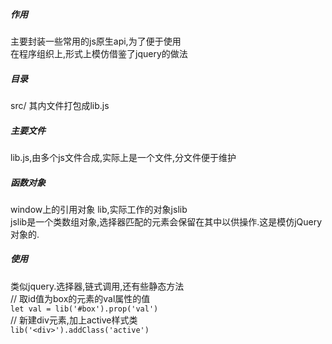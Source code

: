 ﻿##### 作用
主要封装一些常用的js原生api,为了便于使用  
在程序组织上,形式上模仿借鉴了jquery的做法  
##### 目录
src/ 其内文件打包成lib.js
##### 主要文件
lib.js,由多个js文件合成,实际上是一个文件,分文件便于维护
##### 函数对象
window上的引用对象 lib,实际工作的对象jslib  
jslib是一个类数组对象,选择器匹配的元素会保留在其中以供操作.这是模仿jQuery对象的.
##### 使用
类似jquery.选择器,链式调用,还有些静态方法  
// 取id值为box的元素的val属性的值  
```let val = lib('#box').prop('val')```  
// 新建div元素,加上active样式类  
```lib('<div>').addClass('active')```
